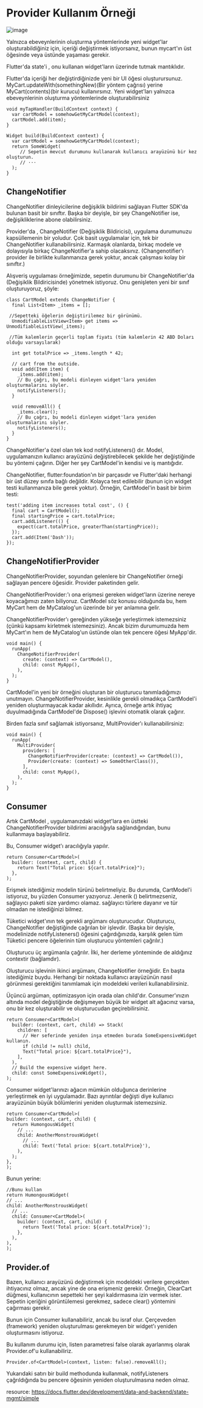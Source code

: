 # Provider Kullanım Örneği

![image](https://user-images.githubusercontent.com/63197899/147919173-2bed80e0-0a90-4f36-abe2-316001a214f4.png)


Yalnızca ebeveynlerinin oluşturma yöntemlerinde yeni widget'lar oluşturabildiğiniz için, içeriği değiştirmek istiyorsanız, bunun mycart'ın üst öğesinde veya üstünde yaşaması gerekir.

Flutter'da state'i , onu kullanan widget'ların üzerinde tutmak mantıklıdır.

Flutter'da içeriği her değiştirdiğinizde yeni bir UI öğesi oluşturursunuz. MyCart.updateWith(somethingNew)(Bir yöntem çağrısı) yerine MyCart(contents)(bir kurucu) kullanırsınız. Yeni widget'ları yalnızca ebeveynlerinin oluşturma yöntemlerinde oluşturabilirsiniz

```
void myTapHandler(BuildContext context) {
  var cartModel = somehowGetMyCartModel(context);
  cartModel.add(item);
}

Widget build(BuildContext context) {
  var cartModel = somehowGetMyCartModel(context);
  return SomeWidget(
     // Sepetin mevcut durumunu kullanarak kullanıcı arayüzünü bir kez oluşturun.   
     // ···
  );
}
```


## ChangeNotifier

ChangeNotifier dinleyicilerine değişiklik bildirimi sağlayan Flutter SDK'da bulunan basit bir sınıftır. Başka bir deyişle, bir şey  ChangeNotifier ise, değişikliklerine abone olabilirsiniz. 

Provider'da , ChangeNotifier (Değişiklik Bildiricisi), uygulama durumunuzu kapsüllemenin bir yoludur. Çok basit uygulamalar için, tek bir ChangeNotifier kullanabilirsiniz. Karmaşık olanlarda, birkaç modele ve dolayısıyla birkaç ChangeNotifier'a sahip olacaksınız. (Changenotifier'ı provider ile birlikte kullanmanıza gerek yoktur, ancak çalışması kolay bir sınıftır.)

Alışveriş uygulaması örneğimizde, sepetin durumunu bir ChangeNotifier'da (Değişiklik Bildiricisinde) yönetmek istiyoruz. Onu genişleten yeni bir sınıf oluşturuyoruz, şöyle:

```
class CartModel extends ChangeNotifier {
  final List<Item> _items = [];
 
 //Sepetteki öğelerin değiştirilemez bir görünümü.
  UnmodifiableListView<Item> get items => UnmodifiableListView(_items);
  
 //Tüm kalemlerin geçerli toplam fiyatı (tüm kalemlerin 42 ABD Doları olduğu varsayılarak)

  int get totalPrice => _items.length * 42;

  // cart from the outside.
  void add(Item item) {
    _items.add(item);
    // Bu çağrı, bu modeli dinleyen widget'lara yeniden oluşturmalarını söyler.
    notifyListeners();
  }

  void removeAll() {
    _items.clear();
    // Bu çağrı, bu modeli dinleyen widget'lara yeniden oluşturmalarını söyler.
    notifyListeners();
  }
}
```

ChangeNotifier'a özel olan tek kod notifyListeners() dır. Model, uygulamanızın kullanıcı arayüzünü değiştirebilecek şekilde her değiştiğinde bu yöntemi çağırın. Diğer her şey CartModel'in kendisi ve iş mantığıdır.


ChangeNotifier, flutter:foundation'ın bir parçasıdır ve Flutter'daki herhangi bir üst düzey sınıfa bağlı değildir. Kolayca test edilebilir (bunun için widget testi kullanmanıza bile gerek yoktur). Örneğin, CartModel'in basit bir birim testi:


```
test('adding item increases total cost', () {
  final cart = CartModel();
  final startingPrice = cart.totalPrice;
  cart.addListener(() {
    expect(cart.totalPrice, greaterThan(startingPrice));
  });
  cart.add(Item('Dash'));
});
```

## ChangeNotifierProvider

ChangeNotifierProvider, soyundan gelenlere bir ChangeNotifier örneği sağlayan pencere öğesidir. Provider paketinden gelir.

ChangeNotifierProvider:'ı ona erişmesi gereken widget'ların üzerine nereye koyacağımızı zaten biliyoruz. CartModel söz konusu olduğunda bu, hem MyCart hem de MyCatalog'un üzerinde bir yer anlamına gelir.

ChangeNotifierProvider'ı gereğinden yükseğe yerleştirmek istemezsiniz (çünkü kapsamı kirletmek istemezsiniz). Ancak bizim durumumuzda hem MyCart'ın hem de MyCatalog'un üstünde olan tek pencere öğesi MyApp'dir.

```
void main() {
  runApp(
    ChangeNotifierProvider(
      create: (context) => CartModel(),
      child: const MyApp(),
    ),
  );
}
```
CartModel'in yeni bir örneğini oluşturan bir oluşturucu tanımladığımızı unutmayın. ChangeNotifierProvider, kesinlikle gerekli olmadıkça CartModel'i yeniden oluşturmayacak kadar akıllıdır. Ayrıca, örneğe artık ihtiyaç duyulmadığında CartModel'de Dispose() işlevini otomatik olarak çağırır.

Birden fazla sınıf sağlamak istiyorsanız, MultiProvider'ı kullanabilirsiniz:

```
void main() {
  runApp(
    MultiProvider(
      providers: [
        ChangeNotifierProvider(create: (context) => CartModel()),
        Provider(create: (context) => SomeOtherClass()),
      ],
      child: const MyApp(),
    ),
  );
}
```


## Consumer

Artık CartModel , uygulamanızdaki widget'lara en üstteki ChangeNotifierProvider  bildirimi aracılığıyla sağlandığından, bunu kullanmaya başlayabiliriz.

Bu, Consumer widget'ı aracılığıyla yapılır.

```
return Consumer<CartModel>(
  builder: (context, cart, child) {
    return Text("Total price: ${cart.totalPrice}");
  },
);
```

Erişmek istediğimiz modelin türünü belirtmeliyiz. Bu durumda, CartModel'i istiyoruz, bu yüzden Consumer<CartModel> yazıyoruz. Jenerik (<CartModel>) belirtmezseniz, sağlayıcı paketi size yardımcı olamaz. sağlayıcı türlere dayanır ve tür olmadan ne istediğinizi bilmez.

Tüketici widget'ının tek gerekli argümanı oluşturucudur. Oluşturucu, ChangeNotifier değiştiğinde çağrılan bir işlevdir. (Başka bir deyişle, modelinizde notifyListeners() öğesini çağırdığınızda, karşılık gelen tüm Tüketici pencere öğelerinin tüm oluşturucu yöntemleri çağrılır.)

Oluşturucu üç argümanla çağrılır. İlki, her derleme yönteminde de aldığınız contextir (bağlamdır).
  
Oluşturucu işlevinin ikinci argümanı, ChangeNotifier örneğidir. En başta istediğimiz buydu. Herhangi bir noktada kullanıcı arayüzünün nasıl görünmesi gerektiğini tanımlamak için modeldeki verileri kullanabilirsiniz.

Üçüncü argüman, optimizasyon için orada olan child'dır. Consumer'ınızın altında model değiştiğinde değişmeyen büyük bir widget alt ağacınız varsa, onu bir kez oluşturabilir ve oluşturucudan geçirebilirsiniz.


```
return Consumer<CartModel>(
  builder: (context, cart, child) => Stack(
    children: [
      // Her seferinde yeniden inşa etmeden burada SomeExpensiveWidget  kullanın.
      if (child != null) child,
      Text("Total price: ${cart.totalPrice}"),
    ],
  ),
  // Build the expensive widget here.
  child: const SomeExpensiveWidget(),
);
  ```

Consumer widget'larınızı ağacın mümkün olduğunca derinlerine yerleştirmek en iyi uygulamadır. Bazı ayrıntılar değişti diye kullanıcı arayüzünün büyük bölümlerini yeniden oluşturmak istemezsiniz.

  ```
return Consumer<CartModel>(
  builder: (context, cart, child) {
    return HumongousWidget(
      // ...
      child: AnotherMonstrousWidget(
        // ...
        child: Text('Total price: ${cart.totalPrice}'),
      ),
    );
  },
);
```


Bunun yerine:

  ```
//Bunu kullan
return HumongousWidget(
  // ...
  child: AnotherMonstrousWidget(
    // ...
    child: Consumer<CartModel>(
      builder: (context, cart, child) {
        return Text('Total price: ${cart.totalPrice}');
      },
    ),
  ),
);
```


## Provider.of

Bazen, kullanıcı arayüzünü değiştirmek için modeldeki verilere gerçekten ihtiyacınız olmaz, ancak yine de ona erişmeniz gerekir. Örneğin, ClearCart düğmesi, kullanıcının sepetteki her şeyi kaldırmasına izin vermek ister. Sepetin içeriğini görüntülemesi gerekmez, sadece clear() yöntemini çağırması gerekir.

Bunun için Consumer<Cart Model> kullanabiliriz, ancak bu israf olur. Çerçeveden (framework) yeniden oluşturulması gerekmeyen bir widget'ı yeniden oluşturmasını istiyoruz.

Bu kullanım durumu için, listen parametresi false olarak ayarlanmış olarak Provider.of'u kullanabiliriz.
  
  `Provider.of<CartModel>(context, listen: false).removeAll();`

Yukarıdaki satırı bir build methodunda kullanmak, notifyListeners çağrıldığında bu pencere öğesinin yeniden oluşturulmasına neden olmaz.
 
 resource: <https://docs.flutter.dev/development/data-and-backend/state-mgmt/simple> 
